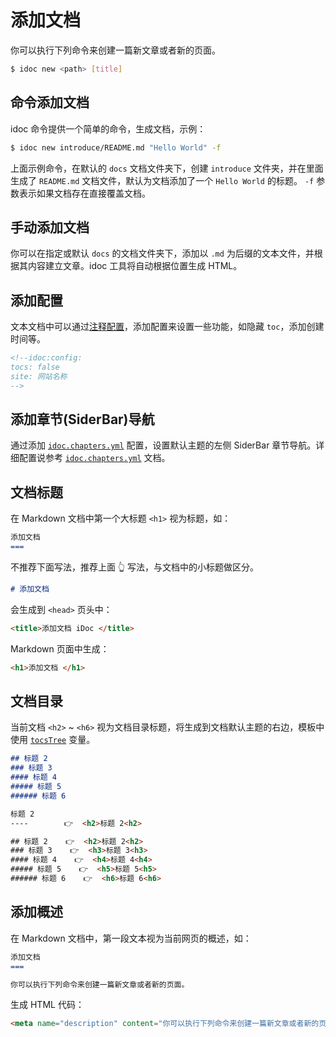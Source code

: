 添加文档
===

你可以执行下列命令来创建一篇新文章或者新的页面。

```bash
$ idoc new <path> [title]
```

## 命令添加文档

idoc 命令提供一个简单的命令，生成文档，示例：

```bash
$ idoc new introduce/README.md "Hello World" -f
```

上面示例命令，在默认的 `docs` 文档文件夹下，创建 `introduce` 文件夹，并在里面生成了 `README.md` 文档文件，默认为文档添加了一个 `Hello World` 的标题。 `-f` 参数表示如果文档存在直接覆盖文档。

## 手动添加文档

你可以在指定或默认 `docs` 的文档文件夹下，添加以 `.md` 为后缀的文本文件，并根据其内容建立文章。idoc 工具将自动根据位置生成 HTML。

## 添加配置

文本文档中可以通过[注释配置](../api/config.md#注释配置)，添加配置来设置一些功能，如隐藏 `toc`，添加创建时间等。

```markdown
<!--idoc:config:
tocs: false
site: 网站名称
-->
```

## 添加章节(SiderBar)导航

通过添加 [`idoc.chapters.yml`](../api/config.md#idocchaptersyml) 配置，设置默认主题的左侧 SiderBar 章节导航。详细配置说参考 [`idoc.chapters.yml`](../api/config.md#idocchaptersyml) 文档。

## 文档标题

在 Markdown 文档中第一个大标题 `<h1>` 视为标题，如：

```markdown
添加文档
===
```

不推荐下面写法，推荐上面 👆 写法，与文档中的小标题做区分。

```markdown
# 添加文档
```

会生成到 `<head>` 页头中：

```html
<title>添加文档 iDoc </title>
```

Markdown 页面中生成：

```html
<h1>添加文档 </h1>
```

## 文档目录

当前文档 `<h2>` ~ `<h6>` 视为文档目录标题，将生成到文档默认主题的右边，模板中使用 [`tocsTree`](../theme/variables.md#tocstree) 变量。

```markdown
## 标题 2
### 标题 3
#### 标题 4
##### 标题 5
###### 标题 6
```

```html
标题 2
----        👉  <h2>标题 2<h2>

## 标题 2    👉  <h2>标题 2<h2>
### 标题 3    👉  <h3>标题 3<h3>
#### 标题 4    👉  <h4>标题 4<h4>
##### 标题 5    👉  <h5>标题 5<h5>
###### 标题 6    👉  <h6>标题 6<h6>
```

## 添加概述

在 Markdown 文档中，第一段文本视为当前网页的概述，如：

```markdown
添加文档
===

你可以执行下列命令来创建一篇新文章或者新的页面。
```

生成 HTML 代码：

```html
<meta name="description" content="你可以执行下列命令来创建一篇新文章或者新的页面。">
```